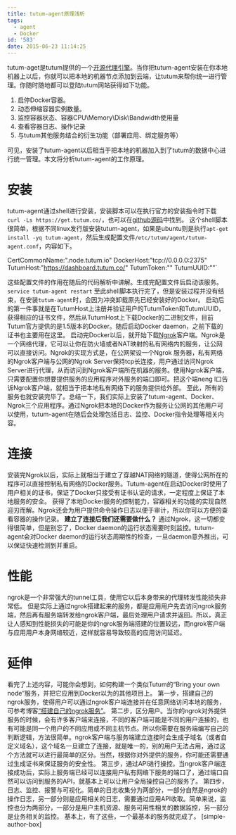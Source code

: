 ```yaml
---
title: tutum-agent原理浅析
tags:
  - agent
  - Docker
id: '583'
date: 2015-06-23 11:14:25
---
```


tutum-aget是tutum提供的一个[开源代理引擎](https://github.com/tutumcloud/tutum-agent)。当你把tutum-agent安装在你本地机器上以后，你就可以把本地的机器节点添加到云端，让tutum来帮你统一进行管理。你随时随地都可以登陆tutum网站获得如下功能。

1.  启停Docker容器。
2.  动态伸缩容器实例数量。
3.  监控容器状态、容器CPU\\Memory\\Disk\\Bandwidth使用量
4.  查看容器日志、操作记录
5.  与tutum其他服务结合的衍生功能（部署应用、绑定服务等）

可见，安装了tutum-agent以后相当于把本地的机器加入到了tutum的数据中心进行统一管理。本文将分析tutum-agent的工作原理。

安装
==

tutum-agent通过shell进行安装，安装脚本可以在执行官方的安装指令时下载`curl -Ls https://get.tutum.co/`，也可以在[github源码](https://github.com/tutumcloud/tutum-agent/blob/master/contrib/install-agent.sh)中找到。 这个shell脚本很简单，根据不同linux发行版安装tutum-agent，如果是ubuntu则是执行`apt-get install -yq tutum-agent`，然后生成配置文件`/etc/tutum/agent/tutum-agent.conf`，内容如下。

CertCommonName:".node.tutum.io"
DockerHost:"tcp://0.0.0.0:2375"
TutumHost:"https://dashboard.tutum.co/"
TutumToken:""
TutumUUID:""\` 

这些配置文件的作用在随后的代码解析中讲解。生成完配置文件后启动该服务。 `service tutum-agent restart` 至此shell脚本执行完了，但是安装过程并没有结束，在安装`tutum-agent`时，会因为冲突卸载原先已经安装好的Docker。 启动后的第一件事就是在TutumHost上注册并验证用户的TutumToken和TutumUUID，获得相应的证书文件，然后从TutumHost上下载Docker的二进制文件，目前Tutum官方提供的是1.5版本的Docker。随后启动Docker daemon，之前下载的证书也主要用在这里。 启动完Docker以后，就开始下载[Ngrok](https://ngrok.com/)客户端。Ngrok是一个网络代理，它可以让你在防火墙或者NAT映射的私有网络内的服务，让公网可以直接访问。Ngrok的实现方式是，在公网架设一个Ngrok 服务器，私有网络的Ngrok客户端与公网的Ngrok Server保持tcp长连接，用户通过访问Ngrok Server进行代理，从而访问到Ngrok客户端所在机器的服务。使用Ngrok客户端，只需要配置你想要提供服务的应用程序对外服务的端口即可。把这个端neng l口告诉Ngrok客户端，就相当于把本地私有网络下的服务提供给外部。 至此，所有的服务也就安装完毕了。总结一下，我们实际上安装了tutum-agent、Docker、Ngrok三个应用程序。通过Ngrok把本地的Docker作为服务让公网的其他用户可以使用，tutum-agent在随后会处理包括日志、监控、Docker指令处理等相关内容。

连接
==

安装完Ngrok以后，实际上就相当于建立了穿越NAT网络的隧道，使得公网所在的程序可以直接控制私有网络的Docker服务。Tutum-agent在启动Docker时使用了用户相关的证书，保证了Docker只接受有证书认证的请求，一定程度上保证了本地服务的安全。 获得了本地Docker服务的控制能力，容器相关的功能的实现自然迎刃而解。Ngrok还会为用户提供命令操作日志以便于审计，所以你可以方便的查看容器的操作记录。 **建立了连接后我们还需要做什么？** 通过Ngrok，这一切都变得很简单，但是别忘了，Docker daemon的运行状态需要时刻监控。tutum-agent会对Docker daemon的运行状态周期性的检查，一旦daemon意外推出，可以保证快速检测到并重启。

性能
==

ngrok是一个非常强大的tunnel工具，使用它以后本身带来的代理转发性能损失非常低。 但是实际上通过ngrok搭建起来的服务，都是应用用户先去访问ngrok服务端，然后再有服务端转发给ngrok客户端，最后处理用户请求并返回。所以，真正让人感知到性能损失的可能是你的ngrok服务端搭建的位置较远，而ngrok客户端与应用用户本身网络较近，这样就容易导致较高的应用访问延迟。

延伸
==

看完了上述内容，可能你会想到，如何构建一个类似Tutum的“Bring your own node”服务，并把它应用到Docker以为的其他项目上。 第一步，搭建自己的ngrok服务，使得用户可以通过ngrok客户端连接并在任意网络访问本地的服务，可参考博客[“搭建自己的ngrok服务”](http://tonybai.com/2015/03/14/selfhost-ngrok-service/)。 第二步，区分用户。当你的ngrok对外提供服务的时候，会有许多客户端来连接，不同的客户端可能是不同的用户连接的，也有可能是同一个用户的不同应用或不同主机节点。所以你需要在服务端编写自己的判断逻辑，方法很简单。ngrok客户端与服务端建立连接时会生成子域名（或者自定义域名），这个域名一旦建立了连接，就是唯一的，别的用户无法占用，通过这个方法就可以进行最简单的区分。当然，根据你对外提供的服务，你可能还需要通过生成证书来保证服务的安全性。 第三步，通过API进行操控。当ngrok客户端连接成功后，实际上服务端已经可以连接用户私有网络下服务的端口了，通过端口自然可以访问到服务的API，就基本上可以让用户全局操控自己的服务了。 第四步，日志、监控、报警与可视化。简单的日志收集分为两部分，一部分自然是ngrok的操作日志，另一部分则是应用相关的日志，需要通过应用API收取。简单来说，监控也分为两部分，一部分是用户主机资源、服务可用性相关的数据监控，另一部分是业务相关的监控。 基本上，有了这些，一个最基本的服务就完成了。 \[simple-author-box\]